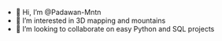 - 👋 Hi, I’m @Padawan-Mntn
- 👀 I’m interested in 3D mapping and mountains
- 💞️ I’m looking to collaborate on easy Python and SQL projects

<!---
Padawan-Mntn/Padawan-Mntn is a ✨ special ✨ repository because its `README.md` (this file) appears on your GitHub profile.
You can click the Preview link to take a look at your changes.
--->
